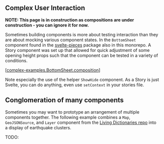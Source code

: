 ## Complex User Interaction

**NOTE: This page is in construction as compositions are under construction - you can ignore it for now.**

Sometimes building components is more about testing interaction than they are about mocking various component states. In the `BottomSheet` component found in the [svelte-pieces](https://github.com/jacob-8/kitbook/tree/main/packages/svelte-pieces) package also in this monorepo. A Story component was set up that allowed for quick adjustment of some opening height props such that the component can be tested in a variety of conditions.

[[complex-examples.BottomSheet.composition]]

Note especially the use of the helper `ShowHide` component. As a Story is just Svelte, you can do anything, even use `setContext` in your stories file.

## Conglomeration of many components

Sometimes you may want to prototype an arrangement of multiple components together. The following example combines a `Map`, `GeoJSONSource`, and `Layer` component from the [Living Dictionaries repo](https://github.com/livingtongues/living-dictionaries) into a display of earthquake clusters.

TODO:
<!-- [[EarthquakeClusters.example.composition.txt]] -->

[//begin]: # "Autogenerated link references for markdown compatibility"
[complex-examples.BottomSheet.composition]: complex-examples.BottomSheet.composition "complex-examples.BottomSheet"
[//end]: # "Autogenerated link references"